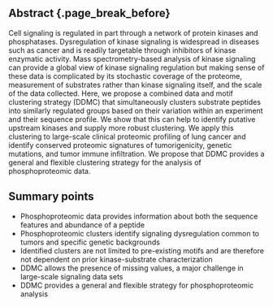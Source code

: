 ## Abstract {.page_break_before}

Cell signaling is regulated in part through a network of protein kinases and phosphatases. Dysregulation of kinase signaling is widespread in diseases such as cancer and is readily targetable through inhibitors of kinase enzymatic activity. Mass spectrometry-based analysis of kinase signaling can provide a global view of kinase signaling regulation but making sense of these data is complicated by its stochastic coverage of the proteome, measurement of substrates rather than kinase signaling itself, and the scale of the data collected. Here, we propose a combined data and motif clustering strategy (DDMC) that simultaneously clusters substrate peptides into similarly regulated groups based on their variation within an experiment and their sequence profile. We show that this can help to identify putative upstream kinases and supply more robust clustering. We apply this clustering to large-scale clinical proteomic profiling of lung cancer and identify conserved proteomic signatures of tumorigenicity, genetic mutations, and tumor immune infiltration. We propose that DDMC provides a general and flexible clustering strategy for the analysis of phosphoproteomic data.

## Summary points

- Phosphoproteomic data provides information about both the sequence features and abundance of a peptide
- Phosphoproteomic clusters identify signaling dysregulation common to tumors and specific genetic backgrounds
- Identified clusters are not limited to pre-existing motifs and are therefore not dependent on prior kinase-substrate characterization
- DDMC allows the presence of missing values, a major challenge in large-scale signaling data sets 
- DDMC provides a general and flexible strategy for phosphoproteomic analysis
